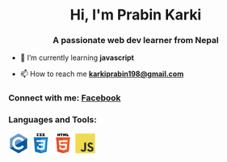 <h1 align="center">Hi, I'm Prabin Karki</h1>
<h3 align="center">A passionate web dev learner from Nepal</h3>

- 🌱 I’m currently learning **javascript**

- 📫 How to reach me **karkiprabin198@gmail.com**

<h3 align="left">Connect with me: <a href="https://www.facebook.com/profile.php?id=100015271812671">Facebook</a></h3>
<p align="left">
</p>

<h3 align="left">Languages and Tools:</h3>
<p align="left"><img src="https://raw.githubusercontent.com/devicons/devicon/master/icons/c/c-original.svg" alt="c" width="40" height="40"/>
  <img src="https://raw.githubusercontent.com/devicons/devicon/master/icons/css3/css3-original-wordmark.svg" alt="css3" width="40" height="40"/> 
  <img src="https://raw.githubusercontent.com/devicons/devicon/master/icons/html5/html5-original-wordmark.svg" alt="html5" width="40" height="40"/> 
  <img src="https://raw.githubusercontent.com/devicons/devicon/master/icons/javascript/javascript-original.svg" alt="javascript" width="40" height="40"/>  </p>


<!---
Prabin198/Prabin198 is a ✨ special ✨ repository because its `README.md` (this file) appears on your GitHub profile.
You can click the Preview link to take a look at your changes.
--->

